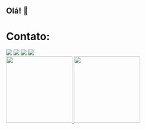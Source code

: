## Olá! 👋
# Contato:
<div>
<a href="https://www.instagram.com/lukas_de_sa/" target="_blank"><img loading="lazy" src="https://img.shields.io/badge/-Instagram-%23E4405F?style=for-the-badge&logo=instagram&logoColor=white" target="_blank"></a>
<a href="https://leetcode.com/u/lukasffsa/" target="_blank"><img loading="lazy" src="https://img.shields.io/badge/LeetCode-000000?style=for-the-badge&logo=LeetCode&logoColor=" target="_blank"></a>
<a href = "mailto:lukasfferreiradesa@gmail.com"><img loading="lazy" src="https://img.shields.io/badge/Gmail-D14836?style=for-the-badge&logo=gmail&logoColor=white" target="_blank"></a>
<a href="https://www.linkedin.com/in/lukas-de-s%C3%A1-5103962b7/" target="_blank"><img loading="lazy" src="https://img.shields.io/badge/-LinkedIn-%230077B5?style=for-the-badge&logo=linkedin&logoColor=white" target="_blank"></a>   
</div>

<div>
<a href="https://github.com/lukasffsa">
<img loading="lazy" height="180em" src="https://github-readme-stats.vercel.app/api/top-langs/?username=lukasffsa&layout=compact&langs_count=7&inlcude_all_commits=true&count_private=true&theme=dracula&cache_seconds=3600"/>
<img loading="lazy" height="180em" src="https://github-readme-stats.vercel.app/api?username=lukasffsa&show_icons=true&theme=dracula&include_all_commits=true&count_private=true&cache_seconds=3600"/>
</div>
<!--
**lukasffsa/lukasffsa** is a ✨ _special_ ✨ repository because its `README.md` (this file) appears on your GitHub profile.

Here are some ideas to get you started:

- 🔭 I’m currently working on ...
- 🌱 I’m currently learning ...
- 👯 I’m looking to collaborate on ...
- 🤔 I’m looking for help with ...
- 💬 Ask me about ...
- 📫 How to reach me: ...
- 😄 Pronouns: ...
- ⚡ Fun fact: ...
-->
